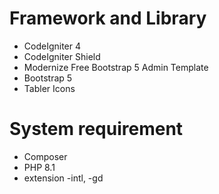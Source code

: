# Framework and Library
- CodeIgniter 4
- CodeIgniter Shield
- Modernize Free Bootstrap 5 Admin Template
- Bootstrap 5
- Tabler Icons

# System requirement
- Composer
- PHP 8.1
- extension -intl, -gd


